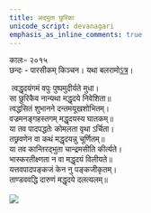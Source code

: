 ```yaml
---
title: अद्भुता छुरिका
unicode_script: devanagari
emphasis_as_inline_comments: true
---
```


  
कालः\- २०१५  
छन्दः \- पारसीकम् किञ्चन। यथा बलरामो[ऽत्र](https://balramshukla.wordpress.com/2015/02/27/%E0%A4%B5%E0%A5%80%E0%A4%A4%E0%A4%97%E0%A5%81%E0%A4%A3%E0%A4%BE%E0%A4%B8%E0%A5%8D%E0%A4%A4%E0%A4%BF-%E0%A4%B5%E0%A4%BE%E0%A4%B0%E0%A5%81%E0%A4%A3%E0%A5%80-%E0%A4%9C%E0%A4%BF%E0%A4%97%E0%A4%B0/)।   
    
 त्वद्धृदयंगमं वपुः पुष्पमुदीर्यते मुधा।  
सा छुरिकैव नान्यथा मद्धृदये निवेशिता॥    
त्वद्धसितं शुभानने दन्तमयूखशोभितम्।  
वज्रमनङ्गहस्तगम् मद्धृदयस्य घातकम्॥  
या तव पादपद्धतेः कोमलता वृथा ऽर्चिता।  
तछ्रवणेन वा कथं मद्धृदयन्नु चूर्णितम्॥  
या तव कान्तिरद्भुता चान्द्रमसीति कीर्त्यते।  
भास्करतीक्ष्णता न वा मद्धृदयं विलीयते॥  
यत्तवपादपङ्कजं केन नु पङ्कजीकृतम्।  
ताण्डववद्धि दारुणं मद्धृदये दलत्यलम्॥  
   
[![](http://i.imgur.com/82rroKj.jpg)](http://i.imgur.com/82rroKj.jpg)  

